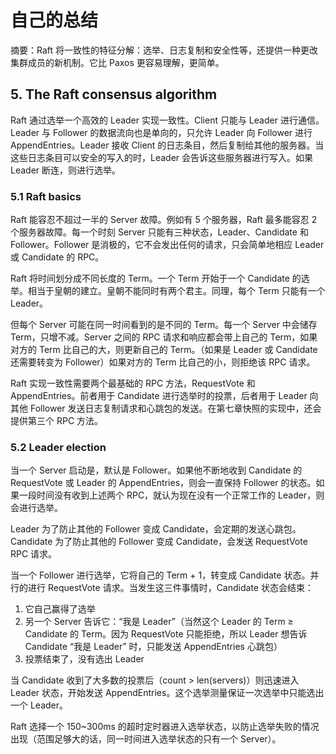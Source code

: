 # 自己的总结

摘要：Raft 将一致性的特征分解：选举、日志复制和安全性等，还提供一种更改集群成员的新机制。它比 Paxos 更容易理解，更简单。

## 5. The Raft consensus algorithm

Raft 通过选举一个高效的 Leader 实现一致性。Client 只能与 Leader 进行通信。Leader 与 Follower 的数据流向也是单向的，只允许 Leader 向 Follower 进行 AppendEntries。Leader 接收 Client 的日志条目，然后复制给其他的服务器。当这些日志条目可以安全的写入的时，Leader 会告诉这些服务器进行写入。如果 Leader 断连，则进行选举。

### 5.1 Raft basics

Raft 能容忍不超过一半的 Server 故障。例如有 5 个服务器，Raft 最多能容忍 2 个服务器故障。每一个时刻 Server 只能有三种状态，Leader、Candidate 和 Follower。Follower 是消极的，它不会发出任何的请求，只会简单地相应 Leader 或 Candidate 的 RPC。

Raft 将时间划分成不同长度的 Term。一个 Term 开始于一个 Candidate 的选举。相当于皇朝的建立。皇朝不能同时有两个君主。同理，每个 Term 只能有一个 Leader。

但每个 Server 可能在同一时间看到的是不同的 Term。每一个 Server 中会储存 Term，只增不减。Server 之间的 RPC 请求和响应都会带上自己的 Term，如果对方的 Term 比自己的大，则更新自己的 Term。（如果是 Leader 或 Candidate 还需要转变为 Follower）如果对方的 Term 比自己的小，则拒绝该 RPC 请求。

Raft 实现一致性需要两个最基础的 RPC 方法，RequestVote 和 AppendEntries。前者用于 Candidate 进行选举时的投票，后者用于 Leader 向其他 Follower 发送日志复制请求和心跳包的发送。在第七章快照的实现中，还会提供第三个 RPC 方法。

### 5.2 Leader election

当一个 Server 启动是，默认是 Follower。如果他不断地收到 Candidate 的 RequestVote 或 Leader 的 AppendEntries，则会一直保持 Follower 的状态。如果一段时间没有收到上述两个 RPC，就认为现在没有一个正常工作的 Leader，则会进行选举。

Leader 为了防止其他的 Follower 变成 Candidate，会定期的发送心跳包。Candidate 为了防止其他的 Follower 变成 Candidate，会发送 RequestVote RPC 请求。

当一个 Follower 进行选举，它将自己的 Term + 1，转变成 Candidate 状态。并行的进行 RequestVote 请求。当发生这三件事情时，Candidate 状态会结束：

1. 它自己赢得了选举
2. 另一个 Server 告诉它：“我是 Leader”（当然这个 Leader 的 Term ≥ Candidate 的 Term。因为 RequestVote 只能拒绝，所以 Leader 想告诉 Candidate “我是 Leader” 时，只能发送 AppendEntries 心跳包）
3. 投票结束了，没有选出 Leader

当 Candidate 收到了大多数的投票后（count > len(servers)）则迅速进入 Leader 状态，开始发送 AppendEntries。这个选举测量保证一次选举中只能选出一个 Leader。

Raft 选择一个 150~300ms 的超时定时器进入选举状态，以防止选举失败的情况出现（范围足够大的话，同一时间进入选举状态的只有一个 Server）。